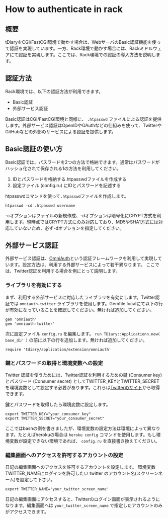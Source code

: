 How to authenticate in rack
===========================

概要
----

tDiaryをCGI/FastCGI環境で動かす場合は、WebサーバのBasic認証機能を使って認証を実現しています。一方、Rack環境で動かす場合には、Rackミドルウェアにて認証を実現します。ここでは、Rack環境での認証の導入方法を説明します。

認証方法
----

Rack環境では、以下の認証方法が利用できます。

  - Basic認証
  - 外部サービス認証

Basic認証はCGI/FastCGI環境と同様に、 `.htpasswd` ファイルによる認証を提供します。外部サービス認証はOpenIDやOAuthなどの仕組みを使って、TwitterやGitHubなどの外部のサービスによる認証を提供します。

Basic認証の使い方
----

Basic認証では、パスワードを2つの方法で格納できます。通常はパスワードがハッシュ化されて保存される1の方法を利用してください。

  1. IDとパスワードを格納する.htpasswdファイルを作成する
  2. 設定ファイル (config.ru) にIDとパスワードを記述する

htpasswdコマンドを使って`.htpasswd`ファイルを作成します。

```
htpasswd -cd .htpasswd username
```

-cオプションはファイルの新規作成、-dオプションは暗号化にCRYPT方式を利用します。現時点ではCRYPT方式にのみ対応しており、MD5やSHA1方式には対応していないため、必ず-dオプションを指定してください。

外部サービス認証
----

外部サービス認証は、[OmniAuth](https://github.com/intridea/omniauth)という認証フレームワークを利用して実現しています。設定方法は、利用する外部サービスによって若干異なります。 ここでは、Twitter認証を利用する場合を例にとって説明します。

### ライブラリを有効にする

まず、利用する外部サービスに対応したライブラリを有効にします。Twitter認証では `omniauth-twitter` ライブラリを使用します。Gemfile.localにて以下の行が有効になっていることを確認してください。無ければ追加してください。

```
gem 'omniauth'
gem 'omniauth-twitter'
```

次に設定ファイル `config.ru` を編集します。 ```run TDiary::Applicationn.new( base_dir )``` の前に以下の行を追加します。無ければ追加してください。

```
require 'tdiary/application/extension/omniauth'
```

### 鍵とパスワードの取得と環境変数への設定

Twitter 認証を使うためには、Twitter認証を利用するための鍵 (Consumer key) とパスワード (Consumer secret) としてTWITTER_KEYとTWITTER_SECRETを環境変数として設定する必要があります。これらは[Twitterのサイト](https://dev.twitter.com/apps/new)から取得できます。

鍵とパスワードを取得したら環境変数に設定します。

```
export TWITTER_KEY="your_consumer_key"
export TWITTER_SECRET="your_consumer_secret"
```

ここではbashの例を書きましたが、環境変数の設定方法は環境によって異なります。たとえばherokuの場合は `heroku config` コマンドを使用します。もし環境変数が設定できない環境であれば、 `config.ru` を直接書き換えてください。

### 編集画面へのアクセスを許可するアカウントの設定

日記の編集画面へのアクセスを許可するアカウントを設定します。 環境変数TWITTER_NAMEにログインを許可したい twitter のアカウント名(スクリーンネーム)を設定して下さい。

```
export TWITTER_NAME='your_twitter_screen_name'
```

日記の編集画面にアクセスすると、Twitterのログイン画面が表示されるようになります。編集画面へは `your_twitter_screen_name` で指定したアカウントのみがアクセスできます。
